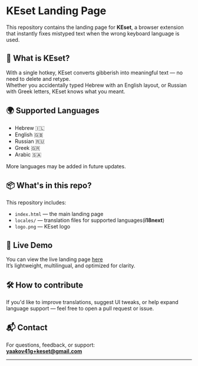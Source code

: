 # KEset Landing Page

This repository contains the landing page for **KEset**, a browser extension that instantly fixes mistyped text when the wrong keyboard language is used.

## 🧠 What is KEset?

With a single hotkey, KEset converts gibberish into meaningful text — no need to delete and retype.  
Whether you accidentally typed Hebrew with an English layout, or Russian with Greek letters, KEset knows what you meant.

## 🌍 Supported Languages

- Hebrew 🇮🇱  
- English 🇬🇧  
- Russian 🇷🇺  
- Greek 🇬🇷  
- Arabic 🇸🇦  

More languages may be added in future updates.

## 📦 What's in this repo?

This repository includes:

- `index.html` — the main landing page  
- `locales/` — translation files for supported languages(**i18next**) 
- `logo.png` — KEset logo  

## 🚀 Live Demo

You can view the live landing page [here](https://yaakov41g.github.io/KEset-landing/)  
It’s lightweight, multilingual, and optimized for clarity.

## 🛠️ How to contribute

If you'd like to improve translations, suggest UI tweaks, or help expand language support — feel free to open a pull request or issue.

## 📬 Contact

For questions, feedback, or support:  
**yaakov41g+keset@gmail.com**

---

